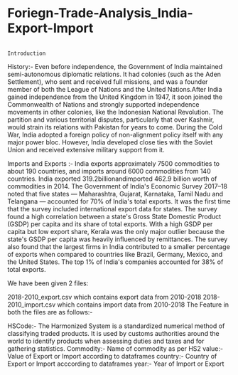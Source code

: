 # Foriegn-Trade-Analysis_India-Export-Import

                                                                Introduction

History:- Even before independence, the Government of India maintained semi-autonomous diplomatic relations. It had colonies (such as the Aden Settlement), who sent and received full missions, and was a founder member of both the League of Nations and the United Nations.After India gained independence from the United Kingdom in 1947, it soon joined the Commonwealth of Nations and strongly supported independence movements in other colonies, like the Indonesian National Revolution. The partition and various territorial disputes, particularly that over Kashmir, would strain its relations with Pakistan for years to come. During the Cold War, India adopted a foreign policy of non-alignment policy itself with any major power bloc. However, India developed close ties with the Soviet Union and received extensive military support from it.

Imports and Exports :- India exports approximately 7500 commodities to about 190 countries, and imports around 6000 commodities from 140 countries. India exported  319.2billionandimported 462.9 billion worth of commodities in 2014. The Government of India's Economic Survey 2017–18 noted that five states — Maharashtra, Gujarat, Karnataka, Tamil Nadu and Telangana — accounted for 70% of India's total exports. It was the first time that the survey included international export data for states. The survey found a high correlation between a state's Gross State Domestic Product (GSDP) per capita and its share of total exports. With a high GSDP per capita but low export share, Kerala was the only major outlier because the state's GSDP per capita was heavily influenced by remittances. The survey also found that the largest firms in India contributed to a smaller percentage of exports when compared to countries like Brazil, Germany, Mexico, and the United States. The top 1% of India's companies accounted for 38% of total exports.


We have been given 2 files:

2018-2010_export.csv which contains export data from 2010-2018
2018-2010_import.csv which contains import data from 2010-2018
The Feature in both the files are as follows:-

HSCode:- The Harmonized System is a standardized numerical method of classifying traded products. It is used by customs authorities around the world to identify products when assessing duties and taxes and for gathering statistics.
Commodity:- Name of commodity as per HS2
value:- Value of Export or Import according to dataframes
country:- Country of Export or Import acccording to dataframes
year:- Year of Import or Export
